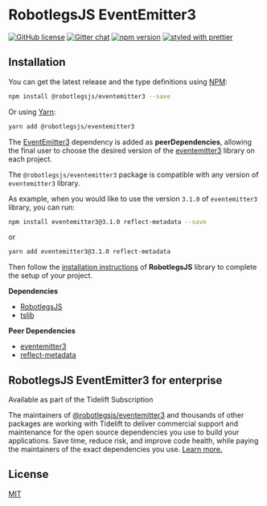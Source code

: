 # RobotlegsJS EventEmitter3

[![GitHub license](https://img.shields.io/badge/license-MIT-green.svg)](https://github.com/RobotlegsJS/Robotlegs/tree/master/packages/eventemitter3/LICENSE)
[![Gitter chat](https://badges.gitter.im/RobotlegsJS/RobotlegsJS.svg)](https://gitter.im/RobotlegsJS/RobotlegsJS)
[![npm version](https://badge.fury.io/js/%40robotlegsjs%2Feventemitter3.svg)](https://badge.fury.io/js/%40robotlegsjs%2Feventemitter3)
[![styled with prettier](https://img.shields.io/badge/styled_with-prettier-ff69b4.svg)](https://github.com/prettier/prettier)

## Installation

You can get the latest release and the type definitions using [NPM](https://www.npmjs.com/):

```bash
npm install @robotlegsjs/eventemitter3 --save
```

Or using [Yarn](https://yarnpkg.com/en/):

```bash
yarn add @robotlegsjs/eventemitter3
````

The [EventEmitter3](https://github.com/primus/eventemitter3) dependency is added as **peerDependencies**,
allowing the final user to choose the desired version of the [eventemitter3](https://www.npmjs.com/package/eventemitter3) library on each project.

The `@robotlegsjs/eventemitter3` package is compatible with any version of `eventemitter3` library.

As example, when you would like to use the version `3.1.0` of `eventemitter3` library, you can run:

```bash
npm install eventemitter3@3.1.0 reflect-metadata --save
```

or

```bash
yarn add eventemitter3@3.1.0 reflect-metadata
```

Then follow the [installation instructions](https://github.com/RobotlegsJS/Robotlegs/tree/master/packages/core/blob/master/README.md#installation) of **RobotlegsJS** library to complete the setup of your project.

**Dependencies**

+ [RobotlegsJS](https://github.com/RobotlegsJS/Robotlegs/tree/master/packages/core)
+ [tslib](https://github.com/Microsoft/tslib)

**Peer Dependencies**

+ [eventemitter3](https://github.com/primus/eventemitter3)
+ [reflect-metadata](https://github.com/rbuckton/reflect-metadata)

## RobotlegsJS EventEmitter3 for enterprise

Available as part of the Tidelift Subscription

The maintainers of [@robotlegsjs/eventemitter3](https://github.com/RobotlegsJS/Robotlegs/tree/master/packages/eventemitter3) and thousands of other packages are working with Tidelift to deliver commercial support and maintenance for the open source dependencies you use to build your applications. Save time, reduce risk, and improve code health, while paying the maintainers of the exact dependencies you use. [Learn more.](https://tidelift.com/subscription/pkg/npm-robotlegsjs-eventemitter3?utm_source=npm-robotlegsjs-eventemitter3&utm_medium=referral&utm_campaign=enterprise&utm_term=repo)

## License

[MIT](LICENSE)
